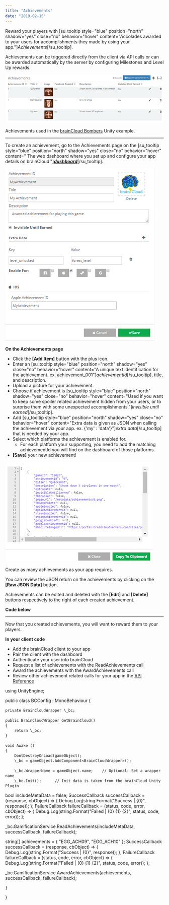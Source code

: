 ```yaml
---
title: "Achievements"
date: "2019-02-15"
---
```


Reward your players with \[su\_tooltip style="blue" position="north" shadow="yes" close="no" behavior="hover" content="Accolades awarded to your users for accomplishments they made by using your app."\]_Achievements_\[/su\_tooltip\].

Achievements can be triggered directly from the client via API calls or can be awarded automatically by the server by configuring Milestones and Level Up rewards.

![](images/image-2.png)

Achievements used in the [brainCloud Bombers](https://getbraincloud.com/apidocs/tutorials/unity-tutorials/braincloud-bombers-example-game/) Unity example.

* * *

To create an achievement, go to the Achievements page on the \[su\_tooltip style="blue" position="north" shadow="yes" close="no" behavior="hover" content=" The web dashboard where you set up and configure your app details on brainCloud."\]**[_dashboard_](https://portal.braincloudservers.com/admin/dashboard?custom=null#/development/gamification-achievements)**\[/su\_tooltip\].

![](images/image-1.png)

**On the Achievements page**

- Click the **\[Add Item\]** button with the plus icon.
- Enter an \[su\_tooltip style="blue" position="north" shadow="yes" close="no" behavior="hover" content="A unique text identification for the achievement. ex. achievement\_001"\]_achievementId_\[/su\_tooltip\], title, and description.
- Upload a picture for your achievement.
- Choose if achievement is \[su\_tooltip style="blue" position="north" shadow="yes" close="no" behavior="hover" content="Used if you want to keep some spoiler related achievement hidden from your users, or to surprise them with some unexpected accomplishments."\]_invisible until earned_\[/su\_tooltip\].
- Add \[su\_tooltip style="blue" position="north" shadow="yes" close="no" behavior="hover" content="Extra data is given as JSON when calling the achievement via your app. ex. {'my' : 'data'}"\]_extra data_\[/su\_tooltip\] that is needed by your app.
- Select which platforms the achievement is enabled for.
    - For each platform your supporting, you need to add the matching achievementId you will find on the dashboard of those platforms.
- **\[Save\]** your new achievement!

![](images/image-4.png)

Create as many achievements as your app requires.

You can review the JSON return on the achievements by clicking on the **\[Raw JSON Data\]** button.

Achievements can be edited and deleted with the **\[Edit\]** and **\[Delete\]** buttons respectively to the right of each created achievement.

**Code below**

* * *

  
Now that you created achievements, you will want to reward them to your players.

**In your client code**

- Add the brainCloud client to your app
- Pair the client with the dashboard
- Authenticate your user into brainCloud
- Request a list of achievements with the ReadAchievements call
- Award the achievements with the AwardAchievements call
- Review other achievement related calls for your app in the [API Reference](https://getbraincloud.com/apidocs/apiref/?csharp#capi-gamification-awardachievements)

using UnityEngine;

public class BCConfig : MonoBehaviour {

    private BrainCloudWrapper \_bc;

    public BrainCloudWrapper GetBrainCloud()
    {
        return \_bc;
    }   

    void Awake ()
    {
        DontDestroyOnLoad(gameObject);
        \_bc = gameObject.AddComponent<BrainCloudWrapper>();

        \_bc.WrapperName = gameObject.name;    // Optional: Set a wrapper name
        \_bc.Init();      // Init data is taken from the brainCloud Unity Plugin     

bool includeMetaData = false;
SuccessCallback successCallback = (response, cbObject) =>
{
    Debug.Log(string.Format("Success | {0}", response));
};
FailureCallback failureCallback = (status, code, error, cbObject) =>
{
    Debug.Log(string.Format("Failed | {0}  {1}  {2}", status, code, error));
};

\_bc.GamificationService.ReadAchievements(includeMetaData, successCallback, failureCallback);

string\[\] achievements = { "EGG\_ACH09", "EGG\_ACH10" };
SuccessCallback successCallback = (response, cbObject) =>
{
    Debug.Log(string.Format("Success | {0}", response));
};
FailureCallback failureCallback = (status, code, error, cbObject) =>
{
    Debug.Log(string.Format("Failed | {0}  {1}  {2}", status, code, error));
};

\_bc.GamificationService.AwardAchievements(achievements, successCallback, failureCallback);

    }
}
